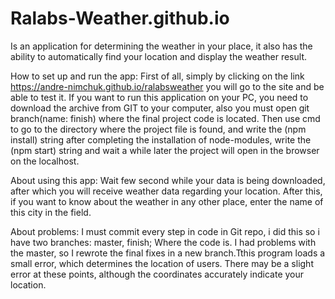 # Ralabs-Weather.github.io

Is an application for determining the weather in your place, it also has the ability to automatically find your location and display the weather result. 

How to set up and run the app:
First of all, simply by clicking on the link https://andre-nimchuk.github.io/ralabsweather you will go to the site and be able to test it. If you want to run this application on your PC, you need to download the archive from GIT to your computer, also you must open git branch(name: finish) where the final project code is located. Then use cmd to go to the directory where the project file is found, and write the (npm install) string after completing the installation of node-modules, write the (npm start) string and wait a while later the project will open in the browser on the localhost.

About using this app:
Wait few second while your data is being downloaded, after which you will receive weather data regarding your location. After this, if you want to know about the weather in any other place, enter the name of this city in the field.

About problems:
I must commit every step in code in Git repo, i did this so i have two branches: master, finish; Where the code is. I had problems with the master, so I rewrote the final fixes in a new branch.Tthis program loads a small error, which determines the location of users. There may be a slight error at these points, although the coordinates accurately indicate your location.
